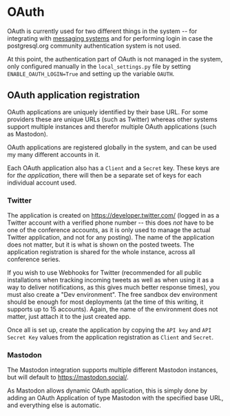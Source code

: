 # OAuth

OAuth is currently used for two different things in the system -- for
integrating with [messaging systems](integrations) and for performing
login in case the postgresql.org community authentication system is
not used.

At this point, the authentication part of OAuth is not managed in the
system, only configured manually in the `local_settings.py` file by
setting `ENABLE_OAUTH_LOGIN=True` and setting up the variable `OAUTH`.

## OAuth application registration

OAuth applications are uniquely identified by their base URL. For some
providers these are unique URLs (such as Twitter) whereas other
systems support multiple instances and therefor multiple OAuth
applications (such as Mastodon).

OAuth applications are registered globally in the system, and can be
used my many different accounts in it.

Each OAuth application also has a `Client` and a `Secret`
key. These keys are for *the application*, there will then be a
separate set of keys for each individual account used.

### Twitter

The application is created on https://developer.twitter.com/ (logged
in as a Twitter account with a verified phone number -- this does
*not* have to be one of the conference accounts, as it is only
used to manage the actual Twitter application, and not for any
posting). The name of the application does not matter, but it is what
is shown on the posted tweets. The application registration is shared
for the whole instance, across all conference series.

If you wish to use Webhooks for Twitter (recommended for all public
installations when tracking incoming tweets as well as when using it
as a way to deliver notifications, as this gives much better response
times), you must also create a "Dev environment". The free sandbox dev
environment should be enough for most deployments (at the time of this
writing, it supports up to 15 accounts). Again, the name of the
environment does not matter, just attach it to the just created app.

Once all is set up, create the application by copying the
`API key` and `API Secret Key` values from the application
registration as `Client` and `Secret`.

### Mastodon

The Mastodon integration supports multiple different Mastodon
instances, but will default to https://mastodon.social/.

As Mastodon allows dynamic OAuth application, this is simply
done by adding an OAuth Application of type Mastodon with the
specified base URL, and everything else is automatic.
